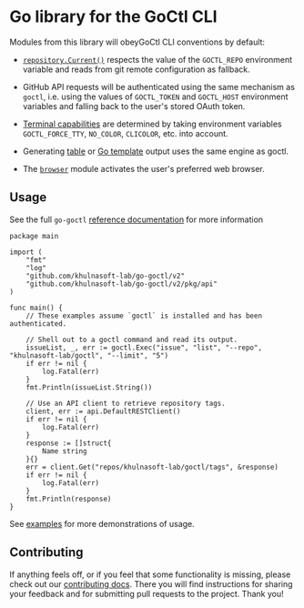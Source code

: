 # Go library for the GoCtl CLI

Modules from this library will obeyGoCtl CLI conventions by default:

- [`repository.Current()`](https://pkg.go.dev/github.com/khulnasoft-lab/go-goctl/v2/pkg/repository#current) respects the value of the `GOCTL_REPO` environment variable and reads from git remote configuration as fallback.

- GitHub API requests will be authenticated using the same mechanism as `goctl`, i.e. using the values of `GOCTL_TOKEN` and `GOCTL_HOST` environment variables and falling back to the user's stored OAuth token.

- [Terminal capabilities](https://pkg.go.dev/github.com/khulnasoft-lab/go-goctl/v2/pkg/term) are determined by taking environment variables `GOCTL_FORCE_TTY`, `NO_COLOR`, `CLICOLOR`, etc. into account.

- Generating [table](https://pkg.go.dev/github.com/khulnasoft-lab/go-goctl/v2/pkg/tableprinter) or [Go template](https://pkg.go.dev/github.com/khulnasoft-lab/go-goctl/pkg/template) output uses the same engine as goctl.

- The [`browser`](https://pkg.go.dev/github.com/khulnasoft-lab/go-goctl/v2/pkg/browser) module activates the user's preferred web browser.

## Usage

See the full `go-goctl`  [reference documentation](https://pkg.go.dev/github.com/khulnasoft-lab/go-goctl/v2) for more information

```golang
package main

import (
	"fmt"
	"log"
	"github.com/khulnasoft-lab/go-goctl/v2"
	"github.com/khulnasoft-lab/go-goctl/v2/pkg/api"
)

func main() {
	// These examples assume `goctl` is installed and has been authenticated.

	// Shell out to a goctl command and read its output.
	issueList, _, err := goctl.Exec("issue", "list", "--repo", "khulnasoft-lab/goctl", "--limit", "5")
	if err != nil {
		log.Fatal(err)
	}
	fmt.Println(issueList.String())

	// Use an API client to retrieve repository tags.
	client, err := api.DefaultRESTClient()
	if err != nil {
		log.Fatal(err)
	}
	response := []struct{
		Name string
	}{}
	err = client.Get("repos/khulnasoft-lab/goctl/tags", &response)
	if err != nil {
		log.Fatal(err)
	}
	fmt.Println(response)
}
```

See [examples][] for more demonstrations of usage.

## Contributing

If anything feels off, or if you feel that some functionality is missing, please check out our [contributing docs][contributing]. There you will find instructions for sharing your feedback and for submitting pull requests to the project. Thank you!

[extensions]: https://docs.github.com/en/github-cli/github-cli/creating-github-cli-extensions
[examples]: ./example_goctl_test.go
[contributing]: ./.github/CONTRIBUTING.md
